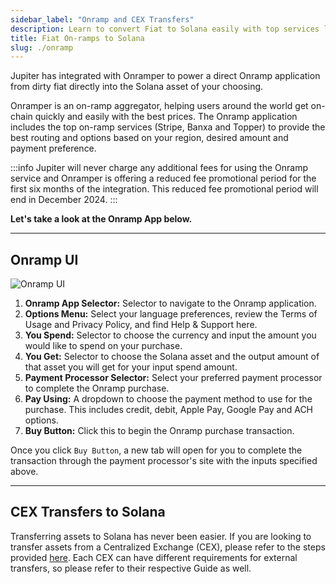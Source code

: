```yaml
---
sidebar_label: "Onramp and CEX Transfers"
description: Learn to convert Fiat to Solana easily with top services like Stripe & Banxa for optimal rates and smooth transfers.
title: Fiat On-ramps to Solana
slug: ./onramp
---
```


<head>
    <title>Fiat to Solana On-Ramping: Easy Guide: Step by Step | Jupiter Station</title>
    <meta name="twitter:card" content="summary" />
</head>

Jupiter has integrated with Onramper to power a direct Onramp application from dirty fiat directly into the Solana asset of your choosing. 

Onramper is an on-ramp aggregator, helping users around the world get on-chain quickly and easily with the best prices. The Onramp application includes the top on-ramp services (Stripe, Banxa and Topper) to provide the best routing and options based on your region, desired amount and payment preference.

:::info
Jupiter will never charge any additional fees for using the Onramp service and Onramper is offering a reduced fee promotional period for the first six months of the integration. This reduced fee promotional period will end in December 2024.
:::

**Let's take a look at the Onramp App below.**

---

## Onramp UI

![Onramp UI](../img/bridge/bridge-3.png)

1. **Onramp App Selector:** Selector to navigate to the Onramp application.
2. **Options Menu:** Select your language preferences, review the Terms of Usage and Privacy Policy, and find Help & Support here. 
3. **You Spend:** Selector to choose the currency and input the amount you would like to spend on your purchase.
4. **You Get:** Selector to choose the Solana asset and the output amount of that asset you will get for your input spend amount.
5. **Payment Processor Selector:** Select your preferred payment processor to complete the Onramp purchase.
6. **Pay Using:** A dropdown to choose the payment method to use for the purchase. This includes credit, debit, Apple Pay, Google Pay and ACH options.
7. **Buy Button:** Click this to begin the Onramp purchase transaction.

Once you click `Buy Button`, a new tab will open for you to complete the transaction through the payment processor's site with the inputs specified above.

---

## CEX Transfers to Solana

Transferring assets to Solana has never been easier. If you are looking to transfer assets from a Centralized Exchange (CEX), please refer to the steps provided [here](https://jup.ag/bridge/cex). Each CEX can have different requirements for external transfers, so please refer to their respective Guide as well.
